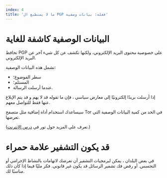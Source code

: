```yaml
---
index: 4
title: 'ما لا يستطيع ال PGP فعلة: بيانات وصفية'
---
```

# البيانات الوصفية كاشفة للغاية

تحافظ PGP على خصوصية *محتوى* البريد الإلكتروني، ولكنها تكشف عن كل شيء آخر عن البريد الإلكتروني.

تشمل هذه البيانات الوصفية:

*   سطر الموضوع؛
*   المستلم؛
*   عندما أرسلت الرسالة.

إذا أرسلت بريدًا إلكترونيًا إلى معارض سياسي ، فإن ما تقوله قد لا يهم و قد يتم الإبلاغ عنها فقط للتواصل معهم.

سيساعدك استخدام أداة إضافية مثل متصفح Tor في الحد من كمية البيانات الوصفية التي تعرضها.

(تعرف على المزيد حول تور في [درس الإنترنت](umbrella://communications/the-internet).)

# قد يكون التشفير علامة حمراء

في بعض البلدان ، يمكن لبرمجيات التشفير أن تعرضك لاتهامات بالنشاط الإجرامي أو التجسس. أو رفض فك تشفير الرسائل قد يكون غير قانوني. فكر مليًا فيما إذا كان ذلك مناسبًا لك.